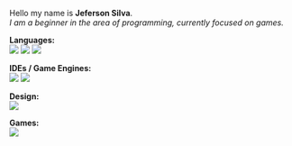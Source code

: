    Hello my name is **Jeferson Silva**.
 <br>
 *I am a beginner in the area of programming, currently focused on games.*
 <br>
 
 **Languages:**<br>
[<img src="https://img.shields.io/badge/Java-1a1a24?style=for-the-badge&logo=pytho&logoColor=blue" />](https://www.oracle.com/br/java/)
[<img src="https://img.shields.io/badge/Python-1a1a24?style=for-the-badge&logo=pytho&logoColor=blue" />](https://www.python.org/)
[<img src="https://img.shields.io/badge/GDScript-1a1a24?style=for-the-badge&logo=pytho&logoColor=blue" />](https://gdscript.com/)

 **IDEs / Game Engines:**<br>
[<img src="https://img.shields.io/badge/Eclipse-1a1a24?style=for-the-badge&logo=pytho&logoColor=blue" />](https://www.eclipse.org/downloads/)
[<img src="https://img.shields.io/badge/Godot-1a1a24?style=for-the-badge&logo=pytho&logoColor=blue" />](https://godotengine.org/)
  
 **Design:**<br>
[<img src="https://img.shields.io/badge/ASEprite-1a1a24?style=for-the-badge&logo=pytho&logoColor=blue" />](https://www.aseprite.org/)

 **Games:**<br>
[<img src="https://img.shields.io/badge/Itch.io-1a1a24?style=for-the-badge&logo=pytho&logoColor=blue" />](https://jefersonsilvabr.itch.io/)
